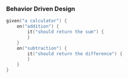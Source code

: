 ### Behavior Driven Design
```kotlin
given("a calculator") {
    on("addition") {
        it("should return the sum") {
        }
    }
    on("subtraction") {
        it("should return the difference") {
        }
    }
}
```
